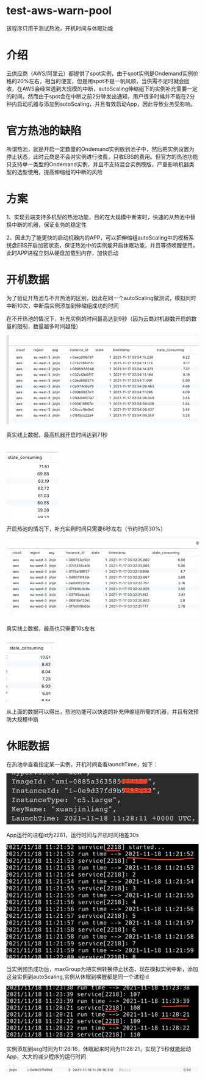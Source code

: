 # test-aws-warn-pool
该程序只用于测试热池，开机时间与休眠功能

# 介绍

云供应商（AWS/阿里云）都提供了spot实例，由于spot实例是Ondemand实例价格的20%左右，相当的便宜，但是用spot不是一帆风顺，当供需不足时就会回收，在AWS会经常遇到大规模的中断，autoScaling伸缩组下的实例补充需要一定的时间，然而由于spot会在中断之前2分钟发出通知，用户很多时候并不能在2分钟内启动机器与添加到autoScaling，并且有效启动App，因此导致业务受影响。

# 官方热池的缺陷
所谓热池，就是开启一定数量的Ondemand实例放到池子中，然后把实例设置为停止状态，此时云商是不会对实例进行收费，只收EBS的费用。但官方的热池功能只支持单一类型的Ondemand实例，并且不支持混合实例模版，严重影响机器类型的选型使用，提高伸缩组的中断的风险

# 方案
1、实现云端支持多机型的热池功能，目的在大规模中断来时，快速的从热池中替换中断的机器，保证业务的稳定性

2、因此为了能更快的启动机器内的APP，可以把伸缩组autoScaling中的模板系统盘EBS开启加密状态，保证热池中的实例能开启休眠功能，并且等待唤醒使用，此时APP进程立刻从硬盘加载到内存，加快启动

# 开机数据
为了验证开热池与不开热池的区别，因此在同一个autoScaling做测试，模拟同时中断10次，中断后实例添加到伸缩组成功的时间

在不开热池的情况下，补充实例的时间最高达到9秒（因为云商对机器数开启的数量的限制，数量越多时间越慢）

![nowarmpool](./img/WX20211117-120356.png)

真实线上数据，最高机器开启时间达到71秒

![nowarmpool](./img/WX20211117-141712.png)

开启热池的情况下，补充实例时间只需要6秒左右（节约时间30%）

![nowarmpool](./img/WX20211117-120427.png)

真实线上数据，最高也只需要10s左右

![nowarmpool](./img/WX20211117-145402.png)

从上面的数据可以得出，热池功能可以快速的补充伸缩组所需的机器，并且有效预防大规模中断

# 休眠数据
在热池中查看指定某一实例，开机时间查看launchTime，如下：

![nowarmpool](./img/WX20211118-193856.png)

App运行的进程id为2281，运行时间与开机时间相差30s

![nowarmpool](./img/WX20211118-194321.png)

当实例预热成功后，maxGroup为把实例转换停止状态，现在模拟实例中断，添加这台实例到autoScaling,实例从休眠到唤醒都是同一个进程id

![nowarmpool](./img/WX20211118-194743.png)

实例添加到asg时间为11:28:16，休眠起来时间为11:28:21，实现了5秒就能起动App，大大的减少程序的运行时间

![nowarmpool](./img/WX20211118-195255.png)